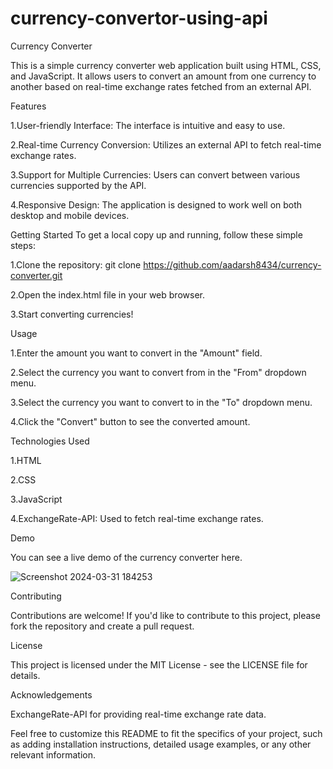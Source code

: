 # currency-convertor-using-api
Currency Converter

This is a simple currency converter web application built using HTML, CSS, and JavaScript. It allows users to convert an amount from one currency to another based on real-time exchange rates fetched from an external API.

Features

1.User-friendly Interface: The interface is intuitive and easy to use.

2.Real-time Currency Conversion: Utilizes an external API to fetch real-time exchange rates.

3.Support for Multiple Currencies: Users can convert between various currencies supported by the API.

4.Responsive Design: The application is designed to work well on both desktop and mobile devices.

Getting Started
To get a local copy up and running, follow these simple steps:

1.Clone the repository:
git clone https://github.com/aadarsh8434/currency-converter.git

2.Open the index.html file in your web browser.

3.Start converting currencies!

Usage

1.Enter the amount you want to convert in the "Amount" field.

2.Select the currency you want to convert from in the "From" dropdown menu.

3.Select the currency you want to convert to in the "To" dropdown menu.

4.Click the "Convert" button to see the converted amount.

Technologies Used

1.HTML

2.CSS

3.JavaScript

4.ExchangeRate-API: Used to fetch real-time exchange rates.

Demo

You can see a live demo of the currency converter here.

![Screenshot 2024-03-31 184253](https://github.com/aadarsh8434/currency-convertor-using-api/assets/122546575/9b5b2112-e683-4fa4-957a-e2d292c6110a)

Contributing

Contributions are welcome! If you'd like to contribute to this project, please fork the repository and create a pull request.

License

This project is licensed under the MIT License - see the LICENSE file for details.

Acknowledgements

ExchangeRate-API for providing real-time exchange rate data.

Feel free to customize this README to fit the specifics of your project,
such as adding installation instructions, detailed usage examples, or any other relevant information.
